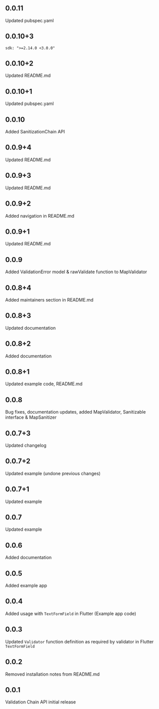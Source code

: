 ## 0.0.11

Updated pubspec.yaml

## 0.0.10+3

`sdk: ">=2.14.0 <3.0.0"`

## 0.0.10+2

Updated README.md

## 0.0.10+1

Updated pubspec.yaml

## 0.0.10

Added SanitizationChain API

## 0.0.9+4

Updated README.md

## 0.0.9+3

Updated README.md

## 0.0.9+2

Added navigation in README.md

## 0.0.9+1

Updated README.md

## 0.0.9

Added ValidationError model & rawValidate function to MapValidator

## 0.0.8+4

Added maintainers section in README.md

## 0.0.8+3

Updated documentation

## 0.0.8+2

Added documentation

## 0.0.8+1

Updated example code, README.md

## 0.0.8

Bug fixes, documentation updates, added MapValidator, Sanitizable interface & MapSanitizer

## 0.0.7+3

Updated changelog

## 0.0.7+2

Updated example (undone previous changes)

## 0.0.7+1

Updated example

## 0.0.7

Updated example

## 0.0.6

Added documentation

## 0.0.5

Added example app

## 0.0.4

Added usage with ```TextFormField``` in Flutter (Example app code)

## 0.0.3

Updated ```Validator``` function definition as required by validator in Flutter ```TextFormField``` 

## 0.0.2

Removed installation notes from README.md

## 0.0.1

Validation Chain API initial release
